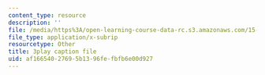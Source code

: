 ```yaml
---
content_type: resource
description: ''
file: /media/https%3A/open-learning-course-data-rc.s3.amazonaws.com/15-071-the-analytics-edge-spring-2017/af16654027695b1396fefbfb6e00d927_QDzTeo6n0Q8.vtt
file_type: application/x-subrip
resourcetype: Other
title: 3play caption file
uid: af166540-2769-5b13-96fe-fbfb6e00d927
---
```

